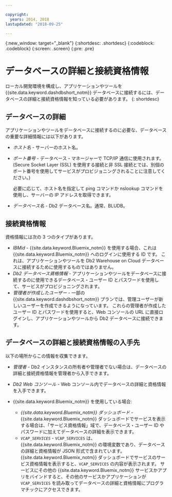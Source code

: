 ```yaml
---

copyright:
  years: 2014, 2018
lastupdated: "2018-09-25"

---
```


<!-- Attribute definitions --> 
{:new_window: target="_blank"}
{:shortdesc: .shortdesc}
{:codeblock: .codeblock}
{:screen: .screen}
{:pre: .pre}

# データベースの詳細と接続資格情報

ローカル開発環境を構成し、アプリケーションやツールを {{site.data.keyword.dashdbshort_notm}} データベースに接続するには、データベースの詳細と接続資格情報を知っている必要があります。
{: shortdesc}

## データベースの詳細

アプリケーションやツールをデータベースに接続するのに必要な、データベースの重要な詳細情報には以下があります。

- *ホスト名* - サーバーのホスト名。
- *ポート番号* - データベース・マネージャーで TCP/IP 通信に使用されます。 (Secure Socket Layer (SSL) を使用する接続と非 SSL 接続とでは、別個のポート番号を使用してサービスがプロビジョニングされることに注意してください。)

   必要に応じて、ホスト名を指定して ping コマンドか nslookup コマンドを使用し、サーバーの IP アドレスを取得できます。
- *データベース名* - Db2 データベース名。通常、BLUDB。

## 接続資格情報

資格情報には次の 3 つのタイプがあります。

- *IBMid* - {{site.data.keyword.Bluemix_notm}} を使用する場合、これは {{site.data.keyword.Bluemix_notm}} へのログインに使用する ID です。 これは、アプリケーションやツールを Db2 Warehouse on Cloud データベースに接続するために使用するものではありません。
- *Db2 データベース資格情報* - アプリケーションやツールをデータベースに接続するのに使用できるデータベース・ユーザー ID とパスワードを使用して、サービスがプロビジョニングされます。
- *管理者が作成したユーザー* - 一部の {{site.data.keyword.dashdbshort_notm}} プランでは、管理ユーザーが新しいユーザーを作成できるようになっています。 これらの管理者が作成したユーザー ID とパスワードを使用すると、Web コンソールの URL に直接ログインし、アプリケーションやツールから Db2 データベースに接続できます。

## データベースの詳細と接続資格情報の入手先

以下の場所からこの情報を収集できます。

- *管理者* - Db2 インスタンスの所有者や管理者でない場合は、データベースの詳細と接続資格情報を管理者から入手できます。
- *Db2 Web コンソール* - Web コンソール内でデータベースの詳細と資格情報を入手できます。
- {{site.data.keyword.Bluemix_notm}} を使用している場合: 
   
   - *{{site.data.keyword.Bluemix_notm}} ダッシュボード* - {{site.data.keyword.Bluemix_notm}} ダッシュボードでサービスを表示する場合は、「サービス資格情報」域で、データベース・ユーザー ID やパスワードに加えてデータベースの詳細を表示できます。
   - *`VCAP_SERVICES`* - `VCAP_SERVICES` は、{{site.data.keyword.Bluemix_notm}} の環境変数であり、データベースの詳細と資格情報が JSON 形式で含まれています。 {{site.data.keyword.Bluemix_notm}} ダッシュボードでサービスのサービス資格情報を表示すると、`VCAP_SERVICES` の内容が表示されます。 サービスにその他の {{site.data.keyword.Bluemix_notm}} サービスかアプリをバインドすると、その他のサービスかアプリケーションが `VCAP_SERVICES` を読み取ってデータベースの詳細と資格情報にプログラマチックにアクセスできます。
